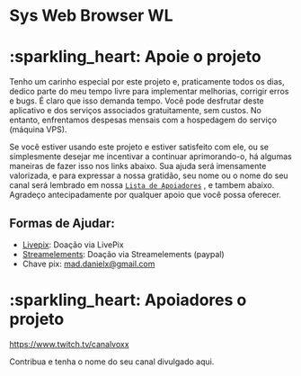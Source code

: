# Sys Web Browser WL

# :sparkling\_heart: Apoie o projeto

Tenho um carinho especial por este projeto e, praticamente todos os dias, dedico parte do meu tempo livre para implementar melhorias, corrigir erros e bugs. É claro que isso demanda tempo. Você pode desfrutar deste aplicativo e dos serviços associados gratuitamente, sem custos. No entanto, enfrentamos despesas mensais com a hospedagem do serviço (máquina VPS).

Se você estiver usando este projeto e estiver satisfeito com ele, ou se simplesmente desejar me incentivar a continuar aprimorando-o, há algumas maneiras de fazer isso nos links abaixo.  Sua ajuda será imensamente valorizada, e para expressar a nossa gratidão, seu nome ou o nome do seu canal será lembrado em nossa [`Lista de Apoiadores`](https://github.com/danielnerytondo/SysBrowserWL/blob/main/apoiadores.md) , e tambem abaixo. Agradeço antecipadamente por qualquer apoio que você possa oferecer.
## **Formas de Ajudar:**

* [Livepix](https://livepix.gg/maddaniel1): Doação via LivePix
* [Streamelements](https://streamelements.com/mad_daniel1/tip): Doação via Streamelements (paypal)
* Chave pix: mad.danielx@gmail.com


# :sparkling\_heart: **Apoiadores o projeto**

https://www.twitch.tv/canalvoxx

Contribua e tenha o nome do seu canal divulgado aqui.


